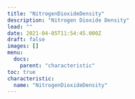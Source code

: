 ```yaml
---
title: "NitrogenDioxideDensity"
description: "Nitrogen Dioxide Density"
lead: ""
date: 2021-04-05T11:54:45.000Z
draft: false
images: []
menu:
  docs:
    parent: "characteristic"
toc: true
characteristic:
  name: "NitrogenDioxideDensity"
---
```

